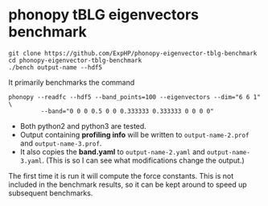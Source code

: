 # phonopy tBLG eigenvectors benchmark

```
git clone https://github.com/ExpHP/phonopy-eigenvector-tblg-benchmark
cd phonopy-eigenvector-tblg-benchmark
./bench output-name --hdf5
```

It primarily benchmarks the command

```
phonopy --readfc --hdf5 --band_points=100 --eigenvectors --dim="6 6 1" \
         --band="0 0 0 0.5 0 0 0.333333 0.333333 0 0 0 0" 
```

* Both python2 and python3 are tested.
* Output containing **profiling info** will be written to `output-name-2.prof` and `output-name-3.prof`.
* It also copies the **band.yaml** to `output-name-2.yaml` and `output-name-3.yaml`.  (This is so I can see what modifications change the output.)

The first time it is run it will compute the force constants. This is not included in the benchmark results,
so it can be kept around to speed up subsequent benchmarks.
